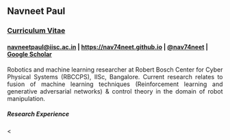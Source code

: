 <h2 class="rsection"><b>Navneet Paul</b></h2>
<h3><a href="{{ site.github.url }}/assets/resume.pdf" class="main-link">Curriculum Vitae</a></h3>
<h4 class="rsection"><a href="https://bit.ly/2rBGAWt" class="md-link">navneetpaul@iisc.ac.in</a> | <a href="https://nav74neet.github.io" class="md-link">https://nav74neet.github.io</a> |  <a href="https://twitter.com/nav74neet" class="md-link">@nav74neet</a> | <a href="https://bit.ly/2A3Oi02" class="md-link">Google Scholar</a></h4>
<div class="container-fluid">
	<p style="text-align:justify">
        Robotics and machine learning researcher at Robert Bosch Center for Cyber Physical Systems (RBCCPS), IISc, Bangalore. Current research relates to fusion of machine learning techniques (Reinforcement learning and generative adversarial networks) & control theory in the domain of robot manipulation.
	</p>

<h5>Research Experience</h5>

<